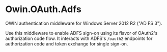# Owin.OAuth.Adfs
OWIN authentication middleware for Windows Server 2012 R2 ("AD FS 3").

Use this middleware to enable ADFS sign-on using its flavor of OAuth2's authorization code flow. It interacts with ADFS's `/oauth2` endpoints for authorization code and token exchange for single sign-on.

